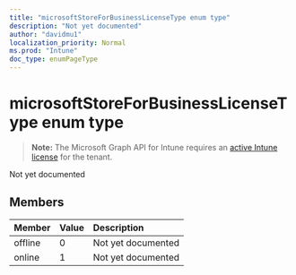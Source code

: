 ```yaml
---
title: "microsoftStoreForBusinessLicenseType enum type"
description: "Not yet documented"
author: "davidmu1"
localization_priority: Normal
ms.prod: "Intune"
doc_type: enumPageType
---
```


# microsoftStoreForBusinessLicenseType enum type

> **Note:** The Microsoft Graph API for Intune requires an [active Intune license](https://go.microsoft.com/fwlink/?linkid=839381) for the tenant.

Not yet documented

## Members
|Member|Value|Description|
|:---|:---|:---|
|offline|0|Not yet documented|
|online|1|Not yet documented|




